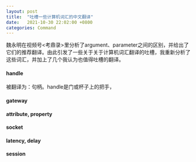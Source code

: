 ```yaml
---
layout: post
title:  "吐槽一些计算机词汇的中文翻译"
date:   2021-10-30 22:02:00 +0800
categories: Command
---
```


魏永明在视频号<考鼎录>里分析了argument、parameter之间的区别，并给出了它们的推荐翻译。由此引发了一些关于关于计算机词汇翻译的吐槽，我重新分析了这些词汇，并加上了几个我认为也值得吐槽的翻译。

#### handle

被翻译为：句柄。handle是门或杯子上的把手，

#### gateway

#### attribute, property

#### socket

#### latency, delay

#### session
